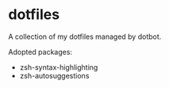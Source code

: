 # dotfiles
A collection of my dotfiles managed by dotbot.

Adopted packages: 
- zsh-syntax-highlighting
- zsh-autosuggestions
